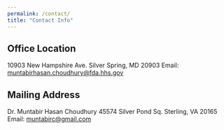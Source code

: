 ```yaml
---
permalink: /contact/
title: "Contact Info"
---
```


## Office Location

10903 New Hampshire Ave.
Silver Spring, MD 20903
Email: [muntabirhasan.choudhury@fda.hhs.gov](mailto:muntabirhasan.choudhury@fda.hhs.gov)

## Mailing Address

Dr. Muntabir Hasan Choudhury
45574 Silver Pond Sq.
Sterling, VA 20165
Email: [muntabirc@gmail.com](mailto:muntabirc@gmail.com)
